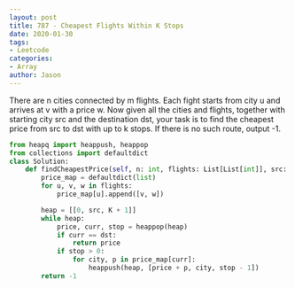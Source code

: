 ```yaml
---
layout: post
title: 787 - Cheapest Flights Within K Stops
date: 2020-01-30
tags:
- Leetcode
categories:
- Array
author: Jason
---
```

There are n cities connected by m flights. Each fight starts from city u and arrives at v with a price w. Now given all the cities and flights, together with starting city src and the destination dst, your task is to find the cheapest price from src to dst with up to k stops. If there is no such route, output -1.

```python
from heapq import heappush, heappop
from collections import defaultdict
class Solution:
    def findCheapestPrice(self, n: int, flights: List[List[int]], src: int, dst: int, K: int) -> int:
        price_map = defaultdict(list)
        for u, v, w in flights:
            price_map[u].append([v, w])

        heap = [[0, src, K + 1]]
        while heap:
            price, curr, stop = heappop(heap)
            if curr == dst:
                return price
            if stop > 0:
                for city, p in price_map[curr]:
                    heappush(heap, [price + p, city, stop - 1])
        return -1
```
